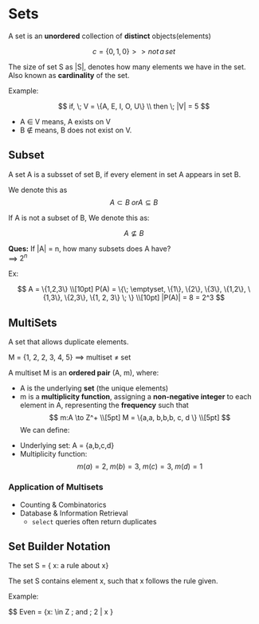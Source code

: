# Sets

A set is an **unordered** collection of **distinct** objects(elements)

$$
c = \{0,1,0\} >> not\, a\,set 
$$

The size of set S as |S|, denotes how many elements we have in the set. Also known as **cardinality** of the set.

Example: 

$$
if, \; V = \{A, E, I, O, U\} \\ 
then \; |V| = 5
$$

* A $\in$ V means, A exists on V
* B $\notin$ means, B does not exist on V.

## Subset
A set A is a subsset of set B, if every element in set A appears in set B.

We denote this as
$$
A \subset B \; or A \subseteq B
$$

If A is not a subset of B, We denote this as:

$$
A \nsubseteq B
$$


**Ques:** If |A| = n, how many subsets does A have? <br>
==> $2^n$

Ex:

$$ 
A = \{1,2,3\} \\[10pt]
P(A) = \{\; \emptyset, \{1\}, \{2\}, \{3\}, \{1,2\}, \{1,3\}, \{2,3\}, \{1, 2, 3\} \; \} \\[10pt]
|P(A)| = 8 = 2^3
$$

## MultiSets
A set that allows duplicate elements.

M = {1, 2, 2, 3, 4, 5} ==> multiset $\neq$ set

A multiset M is an **ordered pair** (A, m), where:
- A is the underlying **set** (the unique elements) 
- m is a **multiplicity function**, assigning a **non-negative integer** to each element in A, representing the **frequency** 
such that 
$$
m:A \to Z^+
\\[5pt]
M = \{a,a, b,b,b, c, d \}
\\[5pt]
$$
We can define:

* Underlying set: A = {a,b,c,d}
* Multiplicity function:
$$
m(a) = 2, \; m(b) = 3, \; m(c) = 3, \; m(d) = 1
$$

### Application of Multisets

- Counting & Combinatorics
- Database & Information Retrieval
    - `select` queries often return duplicates


## Set Builder Notation
The set S = { x: a rule about x}

The set S contains element x, such that x follows the rule given.

Example:

$$
Even = \{x: \in Z \; and \; 2 | x  \}